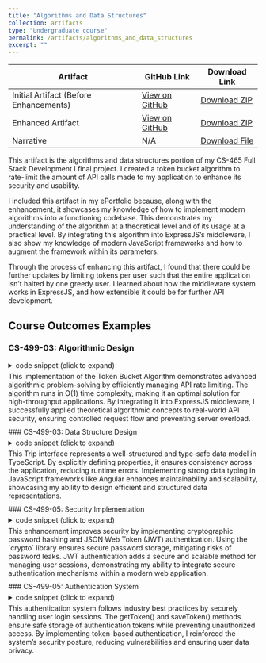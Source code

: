 ```yaml
---
title: "Algorithms and Data Structures"
collection: artifacts
type: "Undergraduate course"
permalink: /artifacts/algorithms_and_data_structures
excerpt: ""
---
```

| Artifact                         | GitHub Link | Download Link |
|----------------------------------|------------|---------------|
| Initial Artifact (Before Enhancements) | [View on GitHub](https://github.com/phillipkangsnhu/CS-499/tree/5576f6853deb3191535deefb915f2dd415426cde) | [Download ZIP](https://github.com/phillipkangsnhu/CS-499/archive/5576f6853deb3191535deefb915f2dd415426cde.zip) |
| Enhanced Artifact | [View on GitHub](https://github.com/phillipkangsnhu/CS-499) | [Download ZIP](https://github.com/phillipkangsnhu/CS-499/archive/refs/heads/main.zip) |
| Narrative | N/A | [Download File]({{base_path}}/files/AlgorithmsAndDataStructuresNarrativePhillipKang.docx) |

This artifact is the algorithms and data structures portion of my CS-465 Full Stack Development I final project. I created a token bucket algorithm to rate-limit the amount of API calls made to my application to enhance its security and usability.

I included this artifact in my ePortfolio because, along with the enhancement, it showcases my knowledge of how to implement modern algorithms into a functioning codebase. This demonstrates my understanding of the algorithm at a theoretical level and of its usage at a practical level. By integrating this algorithm into ExpressJS’s middleware, I also show my knowledge of modern JavaScript frameworks and how to augment the framework within its parameters. 

Through the process of enhancing this artifact, I found that there could be further updates by limiting tokens per user such that the entire application isn’t halted by one greedy user. I learned about how the middleware system works in ExpressJS, and how extensible it could be for further API development.


## Course Outcomes Examples
### CS-499-03: Algorithmic Design
<details markdown="1" style="margin-top: 5px;margin-bottom:5px;">
<summary>
code snippet (click to expand)
</summary>

[`tokenBucket.js`](https://github.com/phillipkangsnhu/CS-499/blob/main/tokenBucket.js#L1-L25)
``` javascript
class TokenBucket {
constructor(capacity, refillRate) {
    this.capacity = capacity; // Max tokens
    this.tokens = capacity;   // Start with a full bucket
    this.refillRate = refillRate; // Tokens added per second
    this.lastRefillTime = Date.now();
}

refill() {
    const now = Date.now();
    const elapsedTime = (now - this.lastRefillTime) / 1000; // Convert ms to sec
    const newTokens = elapsedTime * this.refillRate;
    this.tokens = Math.min(this.capacity, this.tokens + newTokens);
    this.lastRefillTime = now;
}

consume(tokens = 1) {
    this.refill();
    if (this.tokens >= tokens) {
        this.tokens -= tokens;
        return true;
    }
    return false;
}
}
```
</details>  
This implementation of the Token Bucket Algorithm demonstrates advanced algorithmic problem-solving by efficiently managing API rate limiting. The algorithm runs in O(1) time complexity, making it an optimal solution for high-throughput applications. By integrating it into ExpressJS middleware, I successfully applied theoretical algorithmic concepts to real-world API security, ensuring controlled request flow and preventing server overload.
<div style="margin-top: 10px;"></div>
### CS-499-03: Data Structure Design
<details markdown="1" style="margin-top: 5px;margin-bottom:5px;">
<summary>
code snippet (click to expand)
</summary>

[`trip.ts`](https://github.com/phillipkangsnhu/CS-499/blob/main/app_admin/src/app/models/trip.ts#L1-L11)
``` typescript
export interface Trip {
    _id: string,
    code: string,
    name: string,
    length: string,
    start: Date,
    resort: string,
    perPerson: string,
    image: string,
    description: string
}
```
</details>  
This Trip interface represents a well-structured and type-safe data model in TypeScript. By explicitly defining properties, it ensures consistency across the application, reducing runtime errors. Implementing strong data typing in JavaScript frameworks like Angular enhances maintainability and scalability, showcasing my ability to design efficient and structured data representations.
<div style="margin-top: 10px;"></div>
### CS-499-05: Security Implementation
<details markdown="1" style="margin-top: 5px;margin-bottom:5px;">
<summary>
code snippet (click to expand)
</summary>

[`user.js`](https://github.com/phillipkangsnhu/CS-499/blob/main/app_server/database/models/user.js#L18-L37)
``` javascript
userSchema.methods.setPassword = function(password){
  this.salt = crypto.randomBytes(16).toString('hex');
  this.hash = crypto.pbkdf2Sync(password, this.salt,
  1000, 64, 'sha512').toString('hex');
  };
userSchema.methods.validPassword = function(password) {
  var hash = crypto.pbkdf2Sync(password,
  this.salt, 1000, 64, 'sha512').toString('hex');
  return this.hash === hash;
};
userSchema.methods.generateJwt = function() {
  const expiry = new Date();
  expiry.setDate(expiry.getDate() + 7);
  return jwt.sign({
  _id: this._id,
  email: this.email,
  name: this.name,
  exp: parseInt(expiry.getTime() / 1000, 10),
  }, process.env.JWT_SECRET); // DO NOT KEEP YOUR SECRET IN THE CODE!
};
```
</details>  
This enhancement improves security by implementing cryptographic password hashing and JSON Web Token (JWT) authentication. Using the `crypto` library ensures secure password storage, mitigating risks of password leaks. JWT authentication adds a secure and scalable method for managing user sessions, demonstrating my ability to integrate secure authentication mechanisms within a modern web application.
<div style="margin-top: 10px;"></div>
### CS-499-05: Authentication System
<details markdown="1" style="margin-top: 5px;margin-bottom:5px;">
<summary>
code snippet (click to expand)
</summary>

[`authentication.service.ts`](https://github.com/phillipkangsnhu/CS-499/blob/main/app_admin/src/app/services/authentication.service.ts#L14-L32)
``` typescript
public getToken(): string {
 return this.storage.getItem('travlr-token');
}
public saveToken(token: string): void {
 this.storage.setItem('travlr-token', token);
}
public login(user: User): Promise<any> {
 return this.tripDataService.login(user)
 .then((authResp: AuthResponse) =>
this.saveToken(authResp.token));
}
public register(user: User): Promise<any> {
 return this.tripDataService.register(user)
 .then((authResp: AuthResponse) =>
this.saveToken(authResp.token));
}
public logout(): void {
 this.storage.removeItem('travlr-token');
}
```
</details>
This authentication system follows industry best practices by securely handling user login sessions. The getToken() and saveToken() methods ensure safe storage of authentication tokens while preventing unauthorized access. By implementing token-based authentication, I reinforced the system’s security posture, reducing vulnerabilities and ensuring user data privacy.
